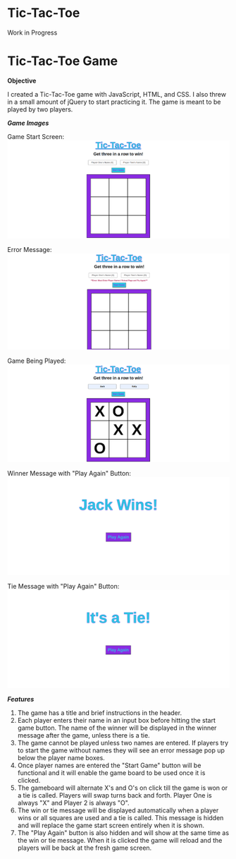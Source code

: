 # Tic-Tac-Toe
Work in Progress
# Tic-Tac-Toe Game

**Objective**

I created a Tic-Tac-Toe game with JavaScript, HTML, and CSS. I also threw in a small amount of jQuery to start practicing it. The game is meant to be played by two players.

***Game Images***

Game Start Screen:
![](images/blankgame.png)

Error Message:
![](images/error.png)

Game Being Played:
![](images/playinggame.png)

Winner Message with "Play Again" Button:
![](images/winner.png)

Tie Message with "Play Again" Button:
![](images/tie.png)

***Features***

1. The game has a title and brief instructions in the header.
2. Each player enters their name in an input box before hitting the start game button. The name of the winner will be displayed in the winner message after the game, unless there is a tie.
3. The game cannot be played unless two names are entered. If players try to start the game without names they will see an error message pop up below the player name boxes.
4. Once player names are entered the "Start Game" button will be functional and it will enable the game board to be used once it is clicked.
5. The gameboard will alternate X's and O's on click till the game is won or a tie is called. Players will swap turns back and forth. Player One is always "X" and Player 2 is always "O".
6. The win or tie message will be displayed automatically when a player wins or all squares are used and a tie is called. This message is hidden and will replace the game start screen entirely when it is shown.
7. The "Play Again" button is also hidden and will show at the same time as the win or tie message. When it is clicked the game will reload and the players will be back at the fresh game screen.
